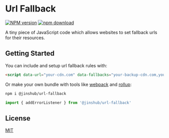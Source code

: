 # Url Fallback


[![NPM version][npm-image]][npm-url]
[![npm download][download-image]][npm-url]

A tiny piece of JavaScript code which allows websites to set fallback urls for their resources.

## Getting Started

You can include and setup url fallback rules with:

``` html
<script data-url="your-cdn.com" data-fallbacks="your-backup-cdn.com,your-static-server.com/change/path" data-url-fallback src="https://cdn.jsdelivr.net/npm/@jinshub/url-fallback"></script>
```

Or make your own bundle with tools like [webpack](https://webpack.js.org) and [rollup](https://rollupjs.org):

``` bash
npm i @jinshub/url-fallback
```
``` ts
import { addErrorListener } from '@jinshub/url-fallback'
```

## License

[MIT](https://opensource.org/licenses/MIT)

[npm-image]: https://img.shields.io/npm/v/@jinshub/url-fallback.svg
[npm-url]: https://npmjs.org/package/@jinshub/url-fallback
[download-image]: https://img.shields.io/npm/dm/@jinshub/url-fallback.svg
